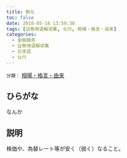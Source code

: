 ```yaml
---
title: 軟化
toc: false
date: 2018-05-18 13:59:38
tags: [证券用语解说集, な行, 相場・格言・由来]
categories:
  - 金融服务
  - 证券用语解说集
  - 日本語
  - な行
---
```


`分類：` [相場・格言・由来](/tags/相場・格言・由来/)

## ひらがな

なんか

## 説明

株価や、為替レート等が安く（弱く）なること。
